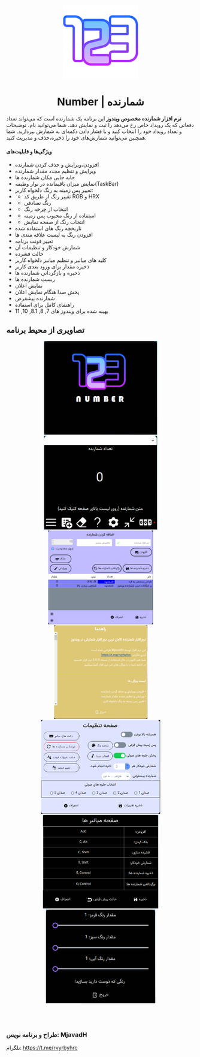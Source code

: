 <p align="center">
<img src="https://github.com/MjavadH/Number/blob/master/Number/Resources/numbers1.png" with="200px" height="200px">
  
  <h1 align="center">Number | شمارنده</h1>
</p>

<b>  نرم افزار شمارنده مخصوص ویندوز </b>
این برنامه یک شمارنده است که می‌تواند تعداد دفعاتی که یک رویداد خاص رخ می‌دهد را ثبت و نمایش دهد. شما می‌توانید نام، توضیحات و تعداد رویداد خود را انتخاب کنید و با فشار دادن دکمه‌ای به شمارش بپردازید. شما همچنین می‌توانید شمارش‌های خود را ذخیره،حذف و مدیریت کنید.


<h4>
ویژگی‌ها و قابلیت‌های
</h4>

- افزودن،ویرایش و حذف کردن شمارنده
- ویرایش و تنظیم مجدد مقدار شمارنده
- جابه جایی مکان شمارنده ها
- نمایش میزان باقیمانده در نوار وظیفه(TaskBar)
- تغییر پس زمینه به رنگ دلخواه کاربر:
- - تغییر رنگ از طریق کد RGB و HRX
- - رنگ تصادفی
- - انتخاب از چرخه رنگ
- - استفاده از رنگ محبوب پس زمینه
- - انتخاب رنگ از صفحه نمایش
- تاریخچه رنگ های استفاده شده
- افزودن رنگ به لیست علاقه مندی ها
- تغییر فونت برنامه
- شمارش خودکار و تنظیمات آن
- حالت فشرده
- کلید های میانبر و تنظیم میانبر دلخواه کاربر
- ذخیره مقدار برای ورود بعدی کاربر
- ذخیره و بازگردانی شمارنده ها
- ریست شمارنده ها
- نمایش اعلان
- پخش صدا هنگام نمایش اعلان
- شمارنده پیشفرض
- راهنمای کامل برای استفاده
- بهینه شده برای ویندوز های 7, 8, 8.1, 10, 11

<h2>
  تصاویری از محیط برنامه
</h2>

<p align="center">
  <img with="250px" height="250px" center src="https://github.com/MjavadH/Number/blob/master/ScreenShot/SplashPage.png">
  <img with="250px" height="250px" center src="https://github.com/MjavadH/Number/blob/master/ScreenShot/MainPage.png">
  <img with="250px" height="250px" center src="https://github.com/MjavadH/Number/blob/master/ScreenShot/AddPage.png">
  <img with="250px" height="250px" center src="https://github.com/MjavadH/Number/blob/master/ScreenShot/HelpPage.png">
  <img with="250px" height="250px" center src="https://github.com/MjavadH/Number/blob/master/ScreenShot/SettingPage.png">
  <img with="250px" height="250px" center src="https://github.com/MjavadH/Number/blob/master/ScreenShot/ShortKeyPage.png">
  <img with="250px" height="250px" center src="https://github.com/MjavadH/Number/blob/master/ScreenShot/ChangeColorPage.png">
</p>
<br><br>

<h3>
طراح و برنامه نویس: MjavadH
</h3>

تلگرام: 
<a href="https://t.me/rvyrbyhrc">https://t.me/rvyrbyhrc</a>
